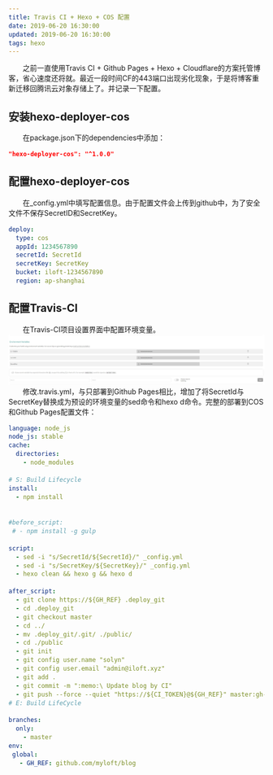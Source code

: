 ```yaml
---
title: Travis CI + Hexo + COS 配置
date: 2019-06-20 16:30:00
updated: 2019-06-20 16:30:00
tags: hexo
---
```

　　之前一直使用Travis CI + Github Pages + Hexo + Cloudflare的方案托管博客，省心速度还将就。最近一段时间CF的443端口出现劣化现象，于是将博客重新迁移回腾讯云对象存储上了。并记录一下配置。
<!-- more --> 

安装hexo-deployer-cos
---
　　在package.json下的dependencies中添加：
```json
"hexo-deployer-cos": "^1.0.0"
```

配置hexo-deployer-cos
---
　　在_config.yml中填写配置信息。由于配置文件会上传到github中，为了安全文件不保存SecretID和SecretKey。
```yml
deploy: 
  type: cos
  appId: 1234567890
  secretId: SecretId
  secretKey: SecretKey
  bucket: iloft-1234567890
  region: ap-shanghai
```
配置Travis-CI
---
　　在Travis-CI项目设置界面中配置环境变量。
![配置环境变量](/images/travis-environment-variables.jpg)  
　　修改.travis.yml，与只部署到Github Pages相比，增加了将SecretId与SecretKey替换成为预设的环境变量的sed命令和hexo d命令。完整的部署到COS和Github Pages配置文件：
```yml
language: node_js
node_js: stable
cache:
  directories:
    - node_modules

# S: Build Lifecycle
install:
  - npm install


#before_script:
 # - npm install -g gulp

script:
  - sed -i "s/SecretId/${SecretId}/" _config.yml
  - sed -i "s/SecretKey/${SecretKey}/" _config.yml
  - hexo clean && hexo g && hexo d

after_script:
  - git clone https://${GH_REF} .deploy_git
  - cd .deploy_git
  - git checkout master
  - cd ../
  - mv .deploy_git/.git/ ./public/
  - cd ./public
  - git init
  - git config user.name "solyn"
  - git config user.email "admin@iloft.xyz"
  - git add .
  - git commit -m ":memo:\ Update blog by CI"
  - git push --force --quiet "https://${CI_TOKEN}@${GH_REF}" master:gh-pages
# E: Build LifeCycle

branches:
  only:
    - master
env:
 global:
   - GH_REF: github.com/myloft/blog
```